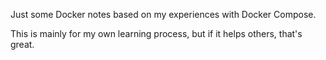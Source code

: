 Just some Docker notes based on my experiences with Docker Compose.

This is mainly for my own learning process, but if it helps others, that's great.
